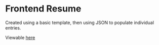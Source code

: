 Frontend Resume
========

Created using a basic template, then using JSON to populate individual entries.

Viewable [here](http://abustamam.github.io/resume)
